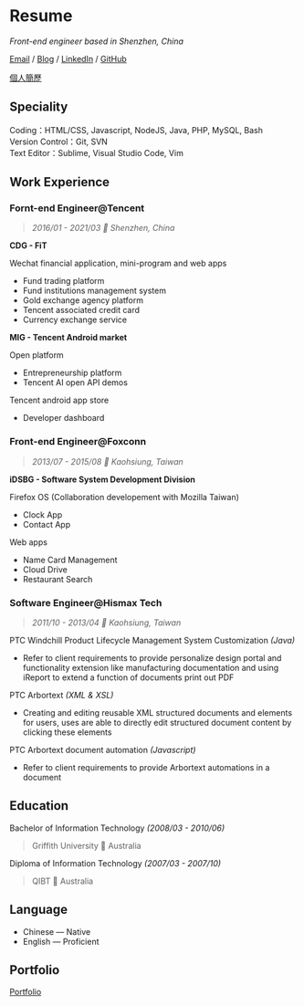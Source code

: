 # Resume

_Front-end engineer based in Shenzhen, China_

[Email](mailto:hoyang.t@gmail.com) / [Blog](https://hoyangtsai.github.io/blog) / [LinkedIn](https://www.linkedin.com/in/hoyangtsai/) / [GitHub](https://github.com/hoyangtsai/)

[個人簡歷](README.zh-tw.md)

## Speciality

Coding：HTML/CSS, Javascript, NodeJS, Java, PHP, MySQL, Bash  
Version Control：Git, SVN  
Text Editor：Sublime, Visual Studio Code, Vim  

## Work Experience

### Fornt-end Engineer@Tencent

> _2016/01 - 2021/03 📍 Shenzhen, China_

**CDG - FiT**

Wechat financial application, mini-program and web apps

- Fund trading platform
- Fund institutions management system
- Gold exchange agency platform
- Tencent associated credit card
- Currency exchange service

**MIG - Tencent Android market**

Open platform

- Entrepreneurship platform
- Tencent AI open API demos

Tencent android app store

- Developer dashboard

### Front-end Engineer@Foxconn

> _2013/07 - 2015/08 📍 Kaohsiung, Taiwan_

**iDSBG - Software System Development Division**

Firefox OS (Collaboration developement with Mozilla Taiwan)

- Clock App
- Contact App

Web apps

- Name Card Management
- Cloud Drive
- Restaurant Search

### Software Engineer@Hismax Tech

> _2011/10 - 2013/04 📍 Kaohsiung, Taiwan_

PTC Windchill Product Lifecycle Management System Customization _(Java)_

- Refer to client requirements to provide personalize design portal and functionality extension like manufacturing documentation and using iReport to extend a function of documents print out PDF

PTC Arbortext _(XML & XSL)_

- Creating and editing reusable XML structured documents and elements for users, uses are able to directly edit structured document content by clicking these elements

PTC Arbortext document automation _(Javascript)_

- Refer to client requirements to provide Arbortext automations in a document

## Education

Bachelor of Information Technology _(2008/03 - 2010/06)_
> Griffith University 📍 Australia

Diploma of Information Technology _(2007/03 - 2007/10)_
> QIBT 📍 Australia

## Language

- Chinese — Native
- English — Proficient

## Portfolio

[Portfolio](https://hoyangtsai.github.io/portfolio/)
